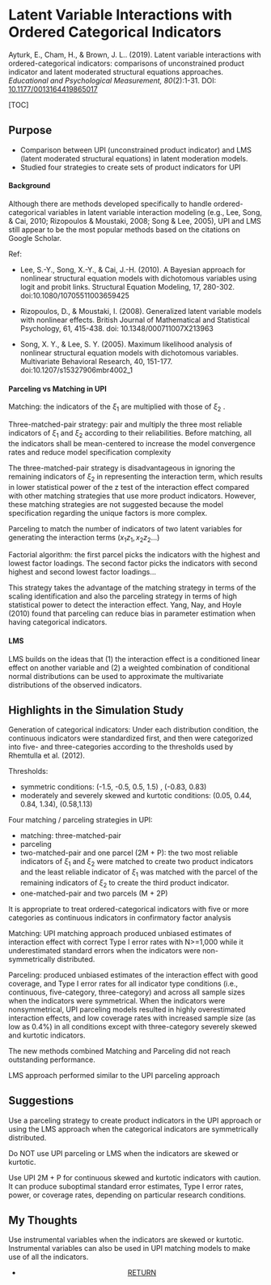# Latent Variable Interactions with Ordered Categorical Indicators

Ayturk, E.,  Cham, H., &  Brown, J. L.. (2019). Latent variable interactions with ordered-categorical indicators: comparisons of unconstrained product indicator and latent moderated structural equations approaches. *Educational and Psychological Measurement,* *80*(2):1-31. DOI: [10.1177/0013164419865017](https://www.researchgate.net/deref/http%3A%2F%2Fdx.doi.org%2F10.1177%2F0013164419865017)

[TOC]

## Purpose

- Comparison between UPI (unconstrained product indicator) and LMS (latent moderated structural equations) in latent moderation models.
- Studied four strategies to create sets of product indicators for UPI

#### Background

Although there are methods developed specifically to handle ordered-categorical variables in latent variable interaction modeling (e.g., Lee, Song, & Cai, 2010; Rizopoulos & Moustaki, 2008; Song & Lee, 2005), UPI and LMS still appear to be the most popular methods based on the citations on Google Scholar. 

Ref:

- Lee, S.-Y., Song, X.-Y., & Cai, J.-H. (2010). A Bayesian approach for nonlinear structural equation models with dichotomous variables using logit and probit links. Structural Equation Modeling, 17, 280-302. doi:10.1080/10705511003659425 

- Rizopoulos, D., & Moustaki, I. (2008). Generalized latent variable models with nonlinear effects. British Journal of Mathematical and Statistical Psychology, 61, 415-438. doi: 10.1348/000711007X213963 

- Song, X. Y., & Lee, S. Y. (2005). Maximum likelihood analysis of nonlinear structural equation models with dichotomous variables. Multivariate Behavioral Research, 40, 151-177. doi:10.1207/s15327906mbr4002_1

#### Parceling vs Matching in UPI

Matching: the indicators of the $\xi_1$ are  multiplied with those of $\xi_2$ . 

Three-matched-pair strategy: pair and multiply the three most reliable indicators of $\xi_1$ and $\xi_2$ according to their reliabilities. Before matching, all the indicators shall be mean-centered to increase the model convergence rates and reduce model specification complexity

The three-matched-pair strategy is disadvantageous in ignoring the remaining indicators of $\xi_2$ in representing the interaction term, which results in lower statistical power of the z test of the interaction effect compared with other matching strategies that use more product indicators. However, these matching strategies are not suggested because the model specification regarding the unique factors is more complex. 



Parceling to match the number of indicators of two latent variables for generating the interaction terms ($x_1z_1,x_2z_2...$)

Factorial algorithm:  the first parcel picks the indicators with the highest and lowest factor loadings. The second factor picks the indicators with second highest and second lowest factor loadings...

This strategy takes the advantage of the matching strategy in terms of the scaling identification and also the parceling strategy in terms of high statistical power to detect the interaction effect. Yang, Nay, and Hoyle (2010) found that parceling can reduce bias in parameter estimation when having categorical indicators. 

#### LMS

LMS builds on the ideas that (1) the interaction effect is a conditioned linear effect on another variable and (2) a weighted combination of conditional normal distributions can be used to approximate the multivariate distributions of the observed indicators.



## Highlights in the Simulation Study

Generation of categorical indicators: Under each distribution condition, the continuous indicators were standardized first, and then were categorized into five- and three-categories according to the thresholds used by Rhemtulla et al. (2012). 

Thresholds:   

- symmetric conditions: (-1.5, -0.5, 0.5, 1.5) , (-0.83, 0.83)
- moderately and severely skewed and kurtotic conditions: (0.05, 0.44, 0.84, 1.34), (0.58,1.13)

Four matching / parceling strategies in UPI:

- matching: three-matched-pair
- parceling
- two-matched-pair and one parcel (2M + P):  the two most reliable indicators of $\xi_1$ and $\xi_2$ were matched to create two product indicators and the least reliable indicator of $\xi_1$ was matched with the parcel of the remaining indicators of $\xi_2$ to create the third product indicator.
- one-matched-pair and two parcels (M + 2P)



It is appropriate to treat ordered-categorical indicators with five or more categories as continuous indicators in confirmatory factor analysis

Matching: UPI matching approach produced unbiased estimates of interaction effect with correct Type I error rates with N>=1,000 while it underestimated standard errors when the indicators were non-symmetrically distributed. 

Parceling:  produced unbiased estimates of the interaction effect with good coverage, and Type I error rates for all indicator type conditions (i.e., continuous, five-category, three-category) and across all sample sizes when the indicators were symmetrical. When the indicators were nonsymmetrical, UPI parceling models resulted in highly overestimated interaction effects, and low coverage rates with increased sample size (as low as 0.4%) in all conditions except with three-category severely skewed and kurtotic indicators. 

The new methods combined Matching and Parceling did not reach outstanding performance.

LMS approach performed similar to the UPI parceling approach

## Suggestions

Use a parceling strategy to create product indicators in the UPI approach or using the LMS approach when the categorical indicators are symmetrically distributed. 

Do NOT use UPI parceling or LMS when the indicators are skewed or kurtotic. 

Use UPI 2M + P for continuous skewed and kurtotic indicators with caution. It can produce suboptimal standard error estimates, Type I error rates, power, or coverage rates, depending on particular research conditions. 

## My Thoughts

Use instrumental variables when the indicators are skewed or kurtotic. Instrumental variables can also be used in UPI matching models to make use of all the indicators.



<center>
<ul class="actions">
<li><a href="https://www.lijinzhang.xyz/blog_200520_summary.html" class="button">RETURN</a></li>
</ul>			
</center>